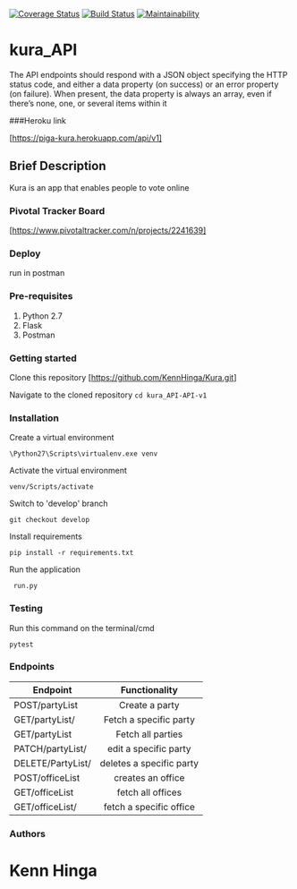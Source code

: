[![Coverage Status](https://coveralls.io/repos/github/KennHinga/kura_API/badge.svg?branch=develop)](https://coveralls.io/github/KennHinga/kura_API?branch=develop)
[![Build Status](https://travis-ci.org/KennHinga/kura_API.svg?branch=develop)](https://travis-ci.org/KennHinga/kura_API)
[![Maintainability](https://api.codeclimate.com/v1/badges/44905455b9aa25cc941e/maintainability)](https://codeclimate.com/github/KennHinga/kura_API/maintainability)

# kura_API

The API endpoints should respond with a JSON object specifying the HTTP status code, and
either a data property (on success) or an error property (on failure). When present, the data
property is always an array, even if there’s none, one, or several items within it

###Heroku link

[https://piga-kura.herokuapp.com/api/v1]

## Brief Description

Kura is an app that enables people to vote online

### Pivotal Tracker Board

[https://www.pivotaltracker.com/n/projects/2241639]

### Deploy

run in postman

### Pre-requisites

1. Python 2.7
2. Flask
3. Postman
 

### Getting started

Clone this repository [https://github.com/KennHinga/Kura.git]


Navigate to the cloned repository
`cd kura_API-API-v1`

### Installation

Create a virtual environment

`\Python27\Scripts\virtualenv.exe venv`

Activate the virtual environment

`venv/Scripts/activate`


Switch to 'develop' branch

`git checkout develop`

Install requirements

`pip install -r requirements.txt`

Run the application

` run.py`

### Testing

Run this command on the terminal/cmd

`pytest`

### Endpoints

| Endpoint                            |                   Functionality                    |
| ----------------------------------- | :------------------------------------------------: |
| POST/partyList                      |               Create a party                       |
| GET/partyList/<id>                  |             Fetch a specific party                 |
| GET/partyList                       |               Fetch all parties                    |
| PATCH/partyList/<id>               |               edit a specific party                |
| DELETE/PartyList/<id>               |               deletes a specific party             |
| POST/officeList                     |               creates an office                    |
| GET/officeList                      |                fetch all offices                   |
| GET/officeList/<id>                 |            fetch a specific office                 |


### Authors

# Kenn Hinga


